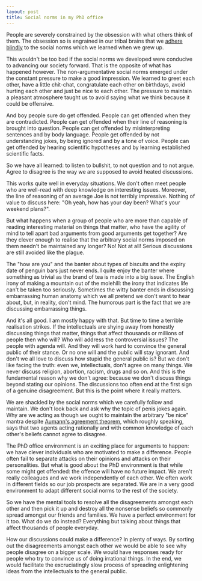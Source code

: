 ```yaml
---
layout: post
title: Social norms in my PhD office
---
```


People are severely constrained by the obsession with what others think of them.
The obsession so is engrained in our tribal brains that we [adhere blindly][w]
to the social norms which we learned when we grew up.

This wouldn't be too bad if the social norms we developed were conducive to
advancing our society forward. That is the opposite of what has happened
however.  The non-argumentative social norms emerged under the constant
pressure to make a good impression. We learned to greet each other, have a
little chit-chat, congratulate each other on birthdays, avoid hurting each
other and just be nice to each other. The pressure to maintain a pleasant
atmosphere taught us to avoid saying what we think because it could be
offensive.

And boy people sure do get offended. People can get offended when they are
contradicted. People can get offended when their line of reasoning is brought
into question. People can get offended by misinterpreting sentences and by
body language. People get offended by not understanding jokes, by being
ignored and by a tone of voice. People can get offended by hearing
scientific hypotheses and by learning established scientific facts.

So we have all learned: to listen to bullshit, to not question and to not
argue. Agree to disagree is the way we are supposed to avoid heated discussions.

This works quite well in everyday situations. We don't often meet people who
are well-read with deep knowledge on interesting issues. Moreover, the line of
reasoning of an average Joe is not terribly impressive. Nothing of value to
discuss here: "Oh yeah, how has your day been? What's your weekend plans?".

But what happens when a group of people who are more than capable of reading
interesting material on things that matter, who have the agility of mind
to tell apart bad arguments from good arguments get together? Are they clever
enough to realise that the arbitrary social norms imposed on them needn't be
maintained any longer? No! Not at all! Serious discussions are still avoided
like the plague.

The "how are you" and the banter about types of biscuits and the expiry date
of penguin bars just never ends. I quite enjoy the banter where something
as trivial as the brand of tea is made into a big issue. The English irony of
making a mountain out of the molehill: the irony that indicates life can't be
taken too seriously. Sometimes the witty banter ends in discussing embarrassing
human anatomy which we all pretend we don't want to hear about, but, in
reality, don't mind. The humorous part is the fact that we are discussing
embarrassing things.

And it's all good. I am mostly happy with that. But time to time a terrible
realisation strikes. If the intellectuals are shying away from honestly
discussing things that matter, things that affect thousands or millions of
people then who will? Who will address the controversial issues? The people
with agenda will. And they will work hard to convince the general public of
their stance. Or no one will and the public will stay ignorant. And don't we
all love to discuss how stupid the general public is? But we don't like facing
the truth: even we, intellectuals, don't agree on many things. We never
discuss religion, abortion, racism, drugs and so on. And this is the
fundamental reason why we don't agree: because we don't discuss things beyond
stating our opinions. The discussions too often end at the first sign of
a genuine disagreement. But this is the point where it really matters.

We are shackled by the social norms which we carefully follow and maintain. We
don't look back and ask why the topic of penis jokes again. Why are we
acting as though we ought to maintain the arbitrary "be nice" mantra despite
[Aumann's agreement theorem][thm], which roughly speaking, says that two agents
acting rationally and with common knowledge of each other's beliefs cannot
agree to disagree.

The PhD office environment is an exciting place for arguments to happen: we have
clever individuals who are motivated to make a difference. People often fail
to separate attacks on their opinions and attacks on their personalities. But
what is good about the PhD environment is that while some might get offended:
the offence will have no future impact. We aren't really colleagues and we
work independently of each other. We often work in different fields so
our job prospects are separated. We are in a very good environment to adapt
different social norms to the rest of the society.

So we have the mental tools to resolve all the disagreements amongst each other
and then pick it up and destroy all the nonsense beliefs so commonly spread
amongst our friends and families. We have a perfect environment for it too.
What do we do instead? Everything but talking about things that affect
thousands of people everyday.

How our discussions could make a difference? In plenty of ways. By sorting out
the disagreements amongst each other we would be able to see why people
disagree on a bigger scale. We would have responses ready for people who
try to convince us of doing irrational things. In the end, we would facilitate the
excruciatingly slow process of spreading enlightening ideas from the
intellectuals to the general public.

[w]: http://waitbutwhy.com/2014/06/taming-mammoth-let-peoples-opinions-run-life.html
[thm]: http://wiki.lesswrong.com/wiki/Aumann%27s_agreement_theorem
